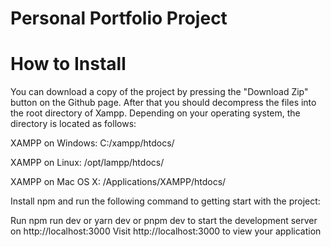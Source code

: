 # Personal Portfolio Project

# How to Install 

You can download a copy of the project by pressing the "Download Zip" button on the Github page. After that you should decompress the files into the root directory of Xampp. Depending on your operating system, the directory is located as follows:

XAMPP on Windows: C:/xampp/htdocs/

XAMPP on Linux: /opt/lampp/htdocs/

XAMPP on Mac OS X: /Applications/XAMPP/htdocs/

Install npm and run the following command to getting start with the project:

Run npm run dev or 
yarn dev or pnpm dev to start the development server on http://localhost:3000
Visit http://localhost:3000 to view your application



